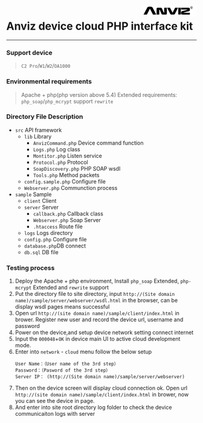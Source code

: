 <img src="logo.png" style="height:30px;" align="right" />

# Anviz device cloud PHP interface kit

------------

### Support device
> `C2 Pro`/`W1`/`W2`/`OA1000`

### Environmental requirements
> Apache + php(php version above 5.4)
> Extended requirements: `php_soap`/`php_mcrypt`
> support `rewrite`

### Directory File Description
* `src`             API framework
    * `lib`             Library
        * `AnvizCommand.php`    Device command function
        * `Logs.php`            Log class
        * `Montitor.php`        Listen service
        * `Protocol.php`        Protocol
        * `SoapDiscovery.php`   PHP SOAP wsdl
        * `Tools.php`           Method packets
    * `config.sample.php`          Configure file
    * `Webserver.php`       Communction process
* `sample`          Sample
    * `client`      Client
    * `server`      Server
        * `callback.php`    Callback class
        * `Webserver.php`   Soap Server
        * `.htaccess`       Route file
    * `logs`        Logs directory
    * `config.php`  Configure file
    * `database.php`DB connect
    * `db.sql`      DB file

### Testing process
1. Deploy the Apache + php environment, Install `php_soap` Extended, `php-mcrypt` Extended and `rewrite` support
2. Put the directory file to site directory, input `http://(Site domain name)/sample/server/webserver/wsdl.html` in the browser, can be display wsdl pages means successful
3. Open url `http://(site domain name)/sample/client/index.html` in brower. Register new user and record the device url, username and password
3. Power on the device,and setup device network setting connect internet
4. Input the `000048`+`OK` in device main UI to active cloud development mode.
5. Enter into `network` - `cloud` menu follow the below setup
    ```
    User Name：（User name of the 3rd step）
    Password：（Pasword of the 3rd step）
    Server IP： (http://(Site domain name)/sample/server/webserver)
    ```
6. Then on the device screen will display cloud connection ok. Open url `http://(site domain name)/sample/client/index.html` in brower, now you can see the device in page.
6. And enter into site root directory log folder to check the device communicaiton logs with server
